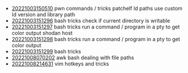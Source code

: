 - [20221003150510](/zet/20221003150510/README.md) pwn commands / tricks patchelf ld paths use custom ld version and library path
- [20221003151296](/zet/20221003151296/README.md) bash tricks check if current directory is writable
- [20221003151297](/zet/20221003151297/README.md) bash tricks run a command / program in a pty to get color output shodan host
- [20221003151298](/zet/20221003151298/README.md) bash tricks run a command / program in a pty to get color output
- [20221003151299](/zet/20221003151299/README.md) bash tricks
- [20221008070202](/zet/20221008070202/README.md) awk bash dealing with file paths
- [20221008214631](/zet/20221008214631/README.md) vim hotkeys and tricks
